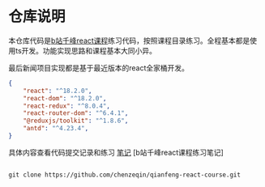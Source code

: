 # 仓库说明

本仓库代码是[b站千峰react课程](https://www.bilibili.com/video/BV1dP4y1c7qd?p=1)练习代码，按照课程目录练习。全程基本都是使用ts开发。功能实现思路和课程基本大同小异。

最后新闻项目实现都是基于最近版本的react全家桶开发。

```json
{
    "react": "^18.2.0",
    "react-dom": "^18.2.0",
    "react-redux": "^8.0.4",
    "react-router-dom": "^6.4.1",
    "@reduxjs/toolkit": "^1.8.6",
    "antd": "^4.23.4",
}

```

具体内容查看代码提交记录和练习 [笔记](https://www.yuque.com/chenzq/ou6cy9)
[b站千峰react课程练习笔记]


```ssh

git clone https://github.com/chenzeqin/qianfeng-react-course.git
```
